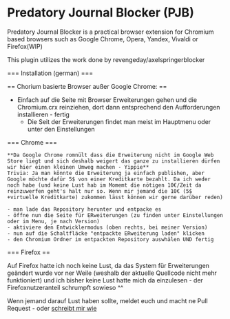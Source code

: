 # Predatory Journal Blocker (PJB)
Predatory Journal Blocker is a practical browser extension for Chromium based browsers such as Google Chrome, Opera, Yandex, Vivaldi or Firefox(WIP)

This plugin utilizes the work done by revengeday/axelspringerblocker


=== Installation (german) ===

== Chorium basierte Browser außer Google Chrome: ==

  - Einfach auf die Seite mit Browser Erweiterungen gehen und die Chromium.crx reinziehen, dort dann entsprechend den Aufforderungen installieren - fertig
    - Die Seit der Erweiterungen findet man meist im Hauptmenu oder unter den Einstellungen
    
    
=== Chrome ===
   
    **Da Google Chrome romnült dass die Erweiterung nicht im Google Web Store liegt und sich deshalb weigert das ganze zu installieren dürfen wir hier einen kleinen Umweg machen - Yippie**
    Trivia: Ja man könnte die Erweiterung ja einfach publishen, aber Google möchte dafür 5$ von einer Kreditkarte bezahlt. Da ich weder noch habe (und keine Lust hab im Momemt die nötigen 10€/Zeit da reinzuwerfen geht's halt nur so. Wenn mir jemand die 10€ (5$ +virtuelle Kreditkarte) zukommen lässt können wir gerne darüber reden)
    
    - man lade das Repository herunter und entpacke es
    - öffne nun die Seite für ERweiterungen (zu finden unter Einstellungen oder im Menu, je nach Version)
    - aktiviere den Entwicklermodus (oben rechts, bei meiner Version)
    - nun auf die Schaltfläcke "entpackte ERweiterung laden" klicken
    - den Chromium Ordner im entpackten Repository auswhälen UND fertig
    
    
    
=== Firefox ==

Auf Firefox hatte ich noch keine Lust, da das System für Erweiterungen geändert wurde vor ner Weile (weshalb der aktuelle Quellcode nicht mehr funktioniert) und ich bisher keine Lust hatte mich da einzulesen - der Firefoxnutzeranteil schrumpft sowieso ^^

Wenn jemand darauf Lust haben sollte, meldet euch und macht ne Pull Request - oder [schreibt mir wie](mailto:pjb@maxap.eu)


    
